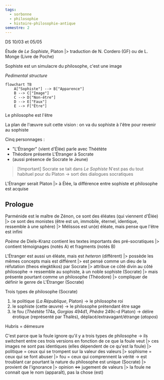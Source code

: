 ```yaml
---
tags:
  - sorbonne
  - philosophie
  - histoire-philosophie-antique
semestre: 2
---
```

DS 10/03 et 05/05

Étude de _Le Sophiste_, Platon
|> traduction de N. Cordero (GF) ou de L. Monge (Livre de Poche)

Sophiste est un simulacre du philosophe, c'est une image

*Pedimental structure*
```mermaid
flowchart TB
	A["Sophiste"] --> B["Apparence"]
	B --> C["Image"]
	C --> D["Non-être"]
	D --> E["Faux"]
	E --> F["Être"]
```
Le philosophe est l'être

La plan de l'œuvre suit cette vision : on va du sophiste à l'être pour revenir au sophiste

Cinq personnages :
- "L'Étranger" (vient d'Élée) parle avec Théétète
- Théodore présente L'Étranger à Socrate
- (aussi présence de Socrate le Jeune)

> [!important] Socrate se tait dans _Le Sophiste_
> N'est pas du tout habituel pour du Platon
> -> sort des dialogues socratiques

L'Étranger serait Platon
|> à Élée, la différence entre sophiste et philosophe est acquise
## Prologue
Parménide est le maître de Zénon, ce sont des éléates (qui viennent d'Élée)
|> ce sont des monistes (être est un, immobile, éternel, identique, ressemble à une sphère)
|> Mélissos est un(e) éléate, mais pense que l'être est infini

_Poème_ de Diels-Kranz contient les textes importants des pré-socratiques
|> contient témoignages (notés A) et fragments (notés B)

L'Étranger est aussi un éléate, mais est *heteron* (différent)
|> possède les mêmes concepts mais est différent
|> est pensé comme un dieu de la réfutation (theos elegktikos) par Socrate
|> attribue ce côté divin au côté philosophe
-> ressemble au sophiste, à un noble sophiste (Socrate)
|> mais présente pourtant comme un philosophe (Théodore)
|> compliquer de définir le genre de L'Étranger (Socrate)

Trois types de philosophe (Socrate)
1. le politique (_La République_, Platon) -> le philosophe roi
2. le sophiste (cette œuvre) -> le philosophe prétendant être sage
3. le fou  (_Théétète_ 174a, _Gorgias_ 494d1, _Phèdre_ 249c-d Platon) -> délire érotique (représenté par Thalès), déplacé/extravagant/étrange (*atopos*)

Hubris = démesure

C'est parce que la foule ignore qu'il y a trois types de philosophe -> ils switchent entre ces trois versions en fonction de ce que la foule veut
|> ces images ne sont pas identiques (elles dépendent de ce qu'est la foule)
|> politique = ceux qui se trompent sur la valeur des valeurs
|> sophisme = ceux qui se font abuser
|> fou = ceux qui comprennent la vérité
-> est troublant car pourtant la nature du philosophe est unique (Socrate)
|> provient de l'ignorance
|> opinion <=> jugement de valeurs
|> la foule ne connait que le nom (apparaît), pas la chose (est)